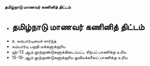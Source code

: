 **தமிழ்நாடு மாணவர் கணினித் திட்டம்**
- # தமிழ்நாடு மாணவர் கணினித் திட்டம்
- a. லம்பார்டியைச் சார்ந்த
- லம்பார்டி பகுதி மக்களுக்குரிய
- ஹ்-13 ஆம் நூற்றாண்டுகளுக்கிடைப்பட்ட சிற்பப் பாணிக்கு உரிய
- 15-16-ஆம் நூற்றாண்டுகளுக்குரிய ஓவியக்கலைப் பாணிக்கு உரிய.

